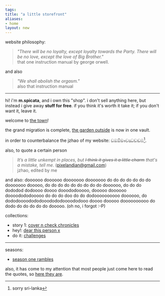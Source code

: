 ```yaml
---
tags: 
title: "a little storefront"
aliases:
- home
layout: new
---
```


website philosophy: 

> *"There will be no loyalty, except loyalty towards the Party. There will be no love, except the love of Big Brother."*  
> that one instruction manual by george orwell.

and also

> *"We shall abolish the orgasm."*  
> also that instruction manual

---

hi! i'm **m.spicata**, and i own this "shop". i don't sell anything here, but instead i give away **stuff for free**. if you think it's worth it take it; if you don't want it, leave it.

welcome to [the town](theTown.md)!

the grand migration is complete, [the garden outside](mint-fresh-notes/index.md) is now in one vault.

in order to counterbalance the jzhao of my website: ඞඔඕඖචඣඩඬඹ[^1].

also, to quote a certain person

> *It’s a little unkempt in places, but ~~I think it gives it a little charm~~ that's a mistake, tell me.* (pixelandian@gmail.com)  
> jzhao, edited by me

and also: doooooo doooooo dooooooo dooooooo do do do do do do do dooooooo dooooo, do do do do do do do do do doooooo, do do do dododod dodoooo doooo dooododooooo, dooooo doooooo doooodododooooo do do do doo do do dodoooooooooo doooooo, do dododoooodododooodododoooododooo doooo dooooo doooooooooo do dodo do do do do do dooooo. (oh no, i forgot :-P)

collections:

- story 1: [cover n check chronicles](coverCheckChronicles.md)
- hey!: [dear this person x](dearX.md)
- do it: [challenges](challenges.md)

---

seasons:

- [season one rambles](rambleOne.md)

also, it has come to my attention that most people just come here to read the quotes, so [here they are](unmotivational.md).

[^1]: sorry sri-lanka